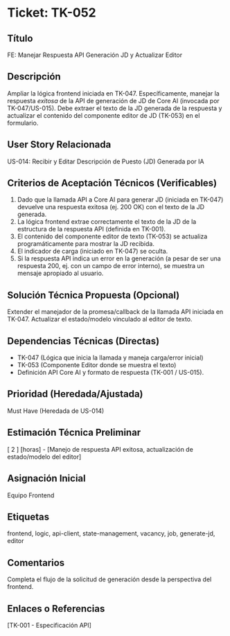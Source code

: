 # Ticket: TK-052

## Título
FE: Manejar Respuesta API Generación JD y Actualizar Editor

## Descripción
Ampliar la lógica frontend iniciada en TK-047. Específicamente, manejar la respuesta *exitosa* de la API de generación de JD de Core AI (invocada por TK-047/US-015). Debe extraer el texto de la JD generada de la respuesta y actualizar el contenido del componente editor de JD (TK-053) en el formulario.

## User Story Relacionada
US-014: Recibir y Editar Descripción de Puesto (JD) Generada por IA

## Criterios de Aceptación Técnicos (Verificables)
1.  Dado que la llamada API a Core AI para generar JD (iniciada en TK-047) devuelve una respuesta exitosa (ej. 200 OK) con el texto de la JD generada.
2.  La lógica frontend extrae correctamente el texto de la JD de la estructura de la respuesta API (definida en TK-001).
3.  El contenido del componente editor de texto (TK-053) se actualiza programáticamente para mostrar la JD recibida.
4.  El indicador de carga (iniciado en TK-047) se oculta.
5.  Si la respuesta API indica un error en la generación (a pesar de ser una respuesta 200, ej. con un campo de error interno), se muestra un mensaje apropiado al usuario.

## Solución Técnica Propuesta (Opcional)
Extender el manejador de la promesa/callback de la llamada API iniciada en TK-047. Actualizar el estado/modelo vinculado al editor de texto.

## Dependencias Técnicas (Directas)
* TK-047 (Lógica que inicia la llamada y maneja carga/error inicial)
* TK-053 (Componente Editor donde se muestra el texto)
* Definición API Core AI y formato de respuesta (TK-001 / US-015).

## Prioridad (Heredada/Ajustada)
Must Have (Heredada de US-014)

## Estimación Técnica Preliminar
[ 2 ] [horas] - [Manejo de respuesta API exitosa, actualización de estado/modelo del editor]

## Asignación Inicial
Equipo Frontend

## Etiquetas
frontend, logic, api-client, state-management, vacancy, job, generate-jd, editor

## Comentarios
Completa el flujo de la solicitud de generación desde la perspectiva del frontend.

## Enlaces o Referencias
[TK-001 - Especificación API]
